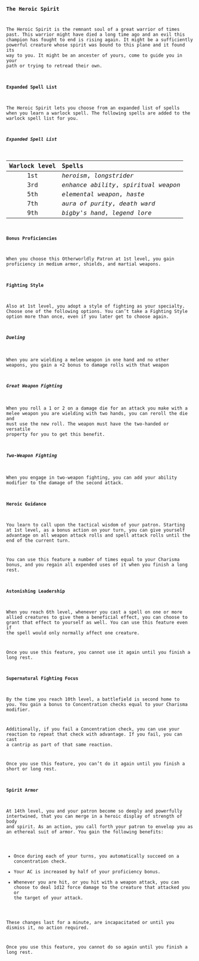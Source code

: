 <code><pre style="white-space: pre-wrap;"><style>
  .phb{ background : white;}
  .phb img{ display : none;}
  .phb hr+blockquote{background : white;}
</style>

<!--
Homebrewery links
- Share: http://homebrewery.naturalcrit.com/share/ryWP-L90G
- Edit: http://homebrewery.naturalcrit.com/edit/H1eZPWL5AG
-->

### The Heroic Spirit

The Heroic Spirit is the remnant soul of a great warrior of times past. This warrior might have died a long time ago and an evil this champion has fought to end is rising again. It might be a sufficiently powerful creature whose spirit was bound to this plane and it found its way to you. It might be an ancester of yours, come to guide you in your path or trying to retread their own.

#### Expanded Spell List

The Heroic Spirit lets you choose from an expanded list of spells when you learn a warlock spell. The following spells are added to the warlock spell list for you.

##### Expanded Spell List
|Warlock level|Spells|
|:-----------:|:-----|
|1st|*heroism*, *longstrider*
|3rd|*enhance ability*, *spiritual weapon*
|5th|*elemental weapon*, *haste*
|7th|*aura of purity*, *death ward*
|9th|*bigby's hand*, *legend lore*
 
#### Bonus Proficiencies

When you choose this Otherworldly Patron at 1st level, you gain proficiency in medium armor, shields, and martial weapons.

#### Fighting Style

Also at 1st level, you adopt a style of fighting as your specialty. Choose one of the following options. You can’t take a Fighting Style option more than once, even if you later get to choose again.

##### Dueling

When you are wielding a melee weapon in one hand and no other weapons, you gain a +2 bonus to damage rolls with that weapon

##### Great Weapon Fighting

When you roll a 1 or 2 on a damage die for an attack you make with a melee weapon you are wielding with two hands, you can reroll the die and must use the new roll. The weapon must have the two-handed or versatile property for you to get this benefit.

##### Two-Weapon Fighting

When you engage in two-weapon fighting, you can add your ability modifier to the damage of the second attack.

#### Heroic Guidance

You learn to call upon the tactical wisdom of your patron. Starting at 1st level, as a bonus action on your turn, you can give yourself advantage on all weapon attack rolls and spell attack rolls until the end of the current turn.

You can use this feature a number of times equal to your Charisma bonus, and you regain all expended uses of it when you finish a long rest.

#### Astonishing Leadership

When you reach 6th level, whenever you cast a spell on one or more allied creatures to give them a beneficial effect, you can choose to grant that effect to yourself as well. You can use this feature even if the spell would only normally affect one creature.

Once you use this feature, you cannot use it again until you finish a long rest.

#### Supernatural Fighting Focus

By the time you reach 10th level, a battlefield is second home to you. You gain a bonus to Concentration checks equal to your Charisma modifier.

Additionally, if you fail a Concentration check, you can use your reaction to repeat that check with advantage. If you fail, you can cast a cantrip as part of that same reaction.

Once you use this feature, you can’t do it again until you finish a short or long rest.

#### Spirit Armor

At 14th level, you and your patron become so deeply and powerfully intertwined, that you can merge in a heroic display of strength of body and spirit. As an action, you call forth your patron to envelop you as an ethereal suit of armor. You gain the following benefits:

* Once during each of your turns, you automatically succeed on a concentration check.
* Your AC is increased by half of your proficiency bonus.
* Whenever you are hit, or you hit with a weapon attack, you can choose to deal 1d12 force damage to the creature that attacked you or the target of your attack.

These changes last for a minute, are incapacitated or until you dismiss it, no action required.

Once you use this feature, you cannot do so again until you finish a long rest.


